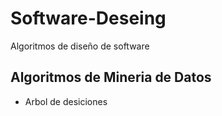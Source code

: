 # Software-Deseing
Algoritmos de diseño de software

## Algoritmos de Mineria de Datos

 - Arbol de desiciones

